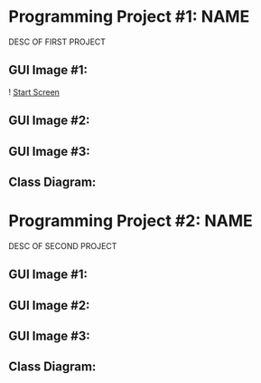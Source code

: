 # Programming Project #1: NAME
DESC OF FIRST PROJECT

## GUI Image #1:
! [Start Screen]()

## GUI Image #2:

## GUI Image #3:


## Class Diagram:

# Programming Project #2: NAME
DESC OF SECOND PROJECT

## GUI Image #1:

## GUI Image #2:

## GUI Image #3:


## Class Diagram:
